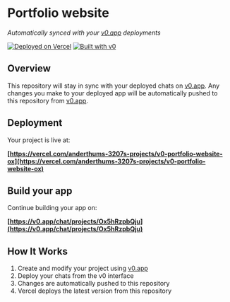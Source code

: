 # Portfolio website

*Automatically synced with your [v0.app](https://v0.app) deployments*

[![Deployed on Vercel](https://img.shields.io/badge/Deployed%20on-Vercel-black?style=for-the-badge&logo=vercel)](https://vercel.com/anderthums-3207s-projects/v0-portfolio-website-ox)
[![Built with v0](https://img.shields.io/badge/Built%20with-v0.app-black?style=for-the-badge)](https://v0.app/chat/projects/Ox5hRzpbQju)

## Overview

This repository will stay in sync with your deployed chats on [v0.app](https://v0.app).
Any changes you make to your deployed app will be automatically pushed to this repository from [v0.app](https://v0.app).

## Deployment

Your project is live at:

**[https://vercel.com/anderthums-3207s-projects/v0-portfolio-website-ox](https://vercel.com/anderthums-3207s-projects/v0-portfolio-website-ox)**

## Build your app

Continue building your app on:

**[https://v0.app/chat/projects/Ox5hRzpbQju](https://v0.app/chat/projects/Ox5hRzpbQju)**

## How It Works

1. Create and modify your project using [v0.app](https://v0.app)
2. Deploy your chats from the v0 interface
3. Changes are automatically pushed to this repository
4. Vercel deploys the latest version from this repository
